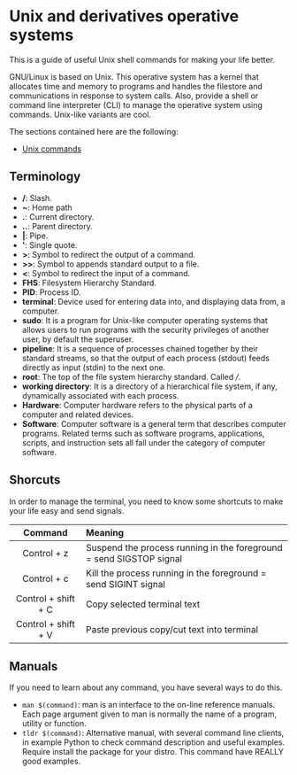# Unix and derivatives operative systems

This is a guide of useful Unix shell commands for making your life better.

GNU/Linux is based on Unix. This operative system has a kernel that allocates time and memory to programs and handles the filestore and communications in response to system calls. Also, provide a shell or command line interpreter (CLI) to manage the operative system using commands. Unix-like variants are cool.

The sections contained here are the following:

* [Unix commands](/unix_commands/commands.md)

## Terminology

* **/**: Slash.
* **~**: Home path
* **.**: Current directory.
* **..**: Parent directory.
* **|**: Pipe.
* **'**: Single quote.
* **>**: Symbol to redirect the output of a command.
* **>>**: Symbol to appends standard output to a file.
* **<**: Symbol to redirect the input of a command.
* **FHS**: Filesystem Hierarchy Standard.
* **PID**: Process ID.
* **terminal**: Device used for entering data into, and displaying data from, a computer.
* **sudo**: It is a program for Unix-like computer operating systems that allows users to run programs with the security privileges of another user, by default the superuser.
* **pipeline**: It is a sequence of processes chained together by their standard streams, so that the output of each process (stdout) feeds directly as input (stdin) to the next one.
* **root**: The top of the file system hierarchy standard. Called */*.
* **working directory**: It is a directory of a hierarchical file system, if any, dynamically associated with each process.
* **Hardware**: Computer hardware refers to the physical parts of a computer and related devices.
* **Software**: Computer software is a general term that describes computer programs. Related terms such as software programs, applications, scripts, and instruction sets all fall under the category of computer software.

## Shorcuts

In order to manage the terminal, you need to know some shortcuts to make your life easy and send signals.

| Command   | Meaning |
|:----------:|:-------------|
| Control + z | Suspend the process running in the foreground = send SIGSTOP signal |
| Control + c | Kill the process running in the foreground = send SIGINT signal |
| Control + shift + C | Copy selected terminal text |
| Control + shift + V | Paste previous copy/cut text into terminal |

## Manuals

If you need to learn about any command, you have several ways to do this.

* ```man $(command)```: man is an interface to the on-line reference manuals. Each page argument given to man is normally the name of a program, utility or function.
* ```tldr $(command)```: Alternative manual, with several command line clients, in example Python to check command description and useful examples. Require install the package for your distro. This command have REALLY good examples.
